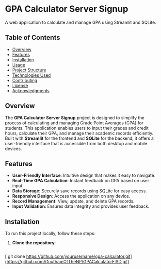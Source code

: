 # GPA Calculator Server Signup

A web application to calculate and manage GPA using Streamlit and SQLite.

## Table of Contents

- [Overview](#overview)
- [Features](#features)
- [Installation](#installation)
- [Usage](#usage)
- [Project Structure](#project-structure)
- [Technologies Used](#technologies-used)
- [Contributing](#contributing)
- [License](#license)
- [Acknowledgments](#acknowledgments)

## Overview

The **GPA Calculator Server Signup** project is designed to simplify the process of calculating and managing Grade Point Averages (GPA) for students. This application enables users to input their grades and credit hours, calculate their GPA, and manage their academic records efficiently. Built with **Streamlit** for the frontend and **SQLite** for the backend, it offers a user-friendly interface that is accessible from both desktop and mobile devices.

## Features

- **User-Friendly Interface**: Intuitive design that makes it easy to navigate.
- **Real-Time GPA Calculation**: Instant feedback on GPA based on user input.
- **Data Storage**: Securely save records using SQLite for easy access.
- **Responsive Design**: Access the application on any device.
- **Record Management**: View, update, and delete GPA records.
- **Input Validation**: Ensures data integrity and provides user feedback.

## Installation

To run this project locally, follow these steps:

1. **Clone the repository**:

   ```bash
[   git clone https://github.com/yourusername/gpa-calculator.git](https://github.com/GouthamOfTheNP/GPACalculatorFISD.git)
   ```

